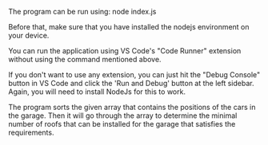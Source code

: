 The program can be run using: node index.js

Before that, make sure that you have installed the nodejs environment on your device.

You can run the application using VS Code's "Code Runner" extension without using the command mentioned above.

If you don't want to use any extension, you can just hit the "Debug Console" button in VS Code and click the 'Run and Debug' button at the left sidebar. Again, you will need to install NodeJs for this to work.

The program sorts the given array that contains the positions of the cars in the garage. Then it will go through the array to determine the minimal number of roofs that can be installed for the garage that satisfies the requirements.
